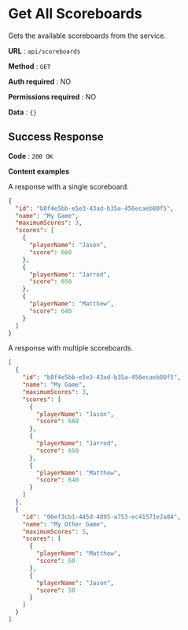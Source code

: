 # Get All Scoreboards
Gets the available scoreboards from the service.

**URL** : `api/scoreboards`

**Method** : `GET`

**Auth required** : NO

**Permissions required** : NO

**Data** : `{}`

## Success Response

**Code** : `200 OK`

**Content examples**

A response with a single scoreboard.

```json
{
  "id": "b8f4e5bb-e5e3-43ad-b35a-456ecaeb80f5",
  "name": "My Game",
  "maximumScores": 3,
  "scores": [
    {
      "playerName": "Jason",
      "score": 660
    },
    {
      "playerName": "Jarrod",
      "score": 650
    },
    {
      "playerName": "Matthew",
      "score": 640
    }
  ]
}
```

A response with multiple scoreboards.

```json
[
  {
    "id": "b8f4e5bb-e5e3-43ad-b35a-456ecaeb80f5",
    "name": "My Game",
    "maximumScores": 3,
    "scores": [
      {
        "playerName": "Jason",
        "score": 660
      },
      {
        "playerName": "Jarrod",
        "score": 650
      },
      {
        "playerName": "Matthew",
        "score": 640
      }
    ]
  },
  {
    "id": "06ef3cb1-445d-4895-a753-ec41571e2a84",
    "name": "My Other Game",
    "maximumScores": 5,
    "scores": [
      {
        "playerName": "Matthew",
        "score": 60
      },
      {
        "playerName": "Jason",
        "score": 50
      }
    ]
  }
]
```